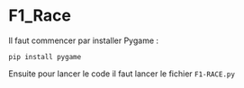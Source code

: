 # F1_Race


Il faut commencer par installer Pygame :

```shell
pip install pygame
```

Ensuite pour lancer le code il faut lancer le fichier ```F1-RACE.py ```








